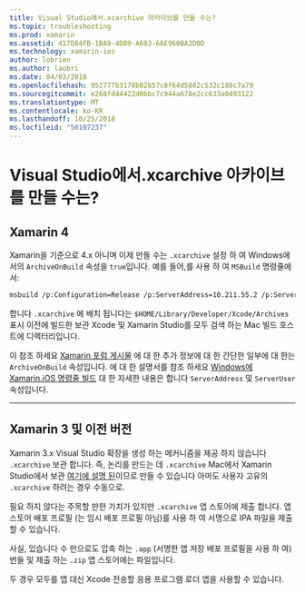 ```yaml
---
title: Visual Studio에서.xcarchive 아카이브를 만들 수는?
ms.topic: troubleshooting
ms.prod: xamarin
ms.assetid: 417D84FB-1BA9-4DB9-A683-66E960BA3D0D
ms.technology: xamarin-ios
author: lobrien
ms.author: laobri
ms.date: 04/03/2018
ms.openlocfilehash: 952777b3178b82657c8f64d5882c532c188c7a79
ms.sourcegitcommit: e268fd44422d0bbc7c944a678e2cc633a0493122
ms.translationtype: MT
ms.contentlocale: ko-KR
ms.lasthandoff: 10/25/2018
ms.locfileid: "50107237"
---
```

# <a name="is-it-possible-to-create-a-xcarchive-archive-from-visual-studio"></a>Visual Studio에서.xcarchive 아카이브를 만들 수는?

## <a name="for-xamarin-4"></a>Xamarin 4

Xamarin을 기준으로 4.x 아니며 이제 만들 수는 `.xcarchive` 설정 하 여 Windows에서의 `ArchiveOnBuild` 속성을 `true`입니다. 예를 들어,를 사용 하 여 `MSBuild` 명령줄에서:

```bash
msbuild /p:Configuration=Release /p:ServerAddress=10.211.55.2 /p:ServerUser=xamUser /p:Platform=iPhone /p:ArchiveOnBuild=true /t:"Build" MyProject.csproj
```

합니다 `.xcarchive` 에 배치 됩니다는 `$HOME/Library/Developer/Xcode/Archives` 표시 이전에 빌드한 보관 Xcode 및 Xamarin Studio를 모두 검색 하는 Mac 빌드 호스트에 디렉터리입니다.

이 참조 하세요 [Xamarin 포럼 게시물](https://forums.xamarin.com/discussion/comment/156635/#Comment_156635) 에 대 한 추가 정보에 대 한 간단한 일부에 대 한는 `ArchiveOnBuild` 속성입니다. 에 대 한 설명서를 참조 하세요 [Windows에 Xamarin.iOS 명령줄 빌드](~/ios/get-started/installation/windows/connecting-to-mac/index.md) 대 한 자세한 내용은 합니다 `ServerAddress` 및 `ServerUser` 속성입니다.

* * *

## <a name="for-xamarin-3-and-earlier"></a>Xamarin 3 및 이전 버전

Xamarin 3.x Visual Studio 확장을 생성 하는 메커니즘을 제공 하지 않습니다 `.xcarchive` 보관 합니다. 즉, 논리를 만드는 데 `.xcarchive` Mac에서 Xamarin Studio에서 보관 [여기에 설명 된](https://bugzilla.xamarin.com/show_bug.cgi?id=35#c5)이므로 만들 수 있습니다 아마도 사용자 고유의 `.xcarchive` 하려는 경우 수동으로.

필요 하지 않다는 주목할 만한 가치가 있지만 `.xcarchive` 앱 스토어에 제출 합니다. 앱 스토어 배포 프로필 (는 임시 배포 프로필 아님)를 사용 하 여 서명으로 IPA 파일을 제출할 수 있습니다.

사실, 있습니다 수 만으로도 압축 하는 `.app` (서명한 앱 저장 배포 프로필을 사용 하 여) 번들 및 제출 하는 `.zip` 앱 스토어에는 파일입니다.

두 경우 모두를 앱 대신 Xcode 전송할 응용 프로그램 로더 앱을 사용할 수 있습니다.

